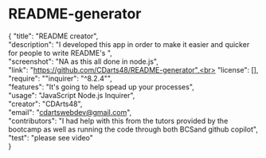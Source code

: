 # README-generator
{
  "title": "README creator",<br>
  "description": "I developed this app in order to make it easier and quicker for people  to write README's ",<br>
  "screenshot": "NA as this all done in node.js",<br>
  "link": "https://github.com/CDarts48/README-generator",<br>
  "license": [],<br>
  "require": "\"inquirer\": \"^8.2.4\"",<br>
  "features": "It's going to help spead up your processes",<br>
  "usage": "JavaScript Node.js Inquirer",<br>
  "creator": "CDArts48",<br>
  "email": "cdartswebdev@gmail.com",<br>
  "contributors": "I had help with this from the tutors provided by the bootcamp as well as running the code through both BCSand github copilot",<br>
  "test": "please see video"<br>
}
